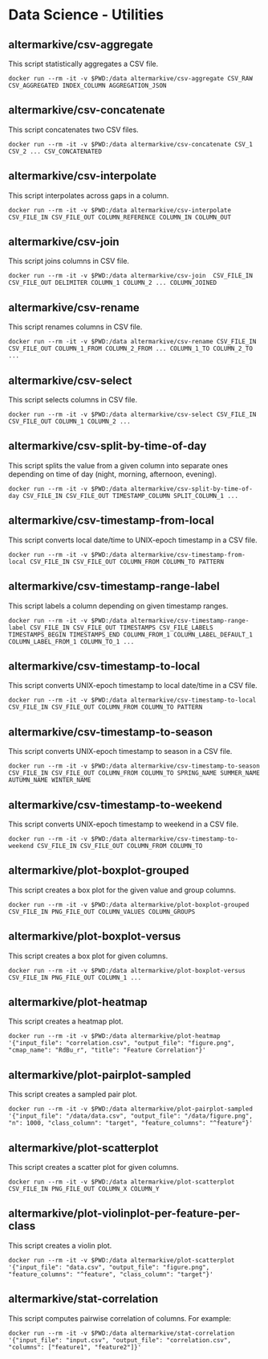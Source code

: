 # Data Science - Utilities

## altermarkive/csv-aggregate

This script statistically aggregates a CSV file.

    docker run --rm -it -v $PWD:/data altermarkive/csv-aggregate CSV_RAW CSV_AGGREGATED INDEX_COLUMN AGGREGATION_JSON


## altermarkive/csv-concatenate

This script concatenates two CSV files.

    docker run --rm -it -v $PWD:/data altermarkive/csv-concatenate CSV_1 CSV_2 ... CSV_CONCATENATED


## altermarkive/csv-interpolate

This script interpolates across gaps in a column.

    docker run --rm -it -v $PWD:/data altermarkive/csv-interpolate CSV_FILE_IN CSV_FILE_OUT COLUMN_REFERENCE COLUMN_IN COLUMN_OUT


## altermarkive/csv-join

This script joins columns in CSV file.

    docker run --rm -it -v $PWD:/data altermarkive/csv-join  CSV_FILE_IN CSV_FILE_OUT DELIMITER COLUMN_1 COLUMN_2 ... COLUMN_JOINED


## altermarkive/csv-rename

This script renames columns in CSV file.

    docker run --rm -it -v $PWD:/data altermarkive/csv-rename CSV_FILE_IN CSV_FILE_OUT COLUMN_1_FROM COLUMN_2_FROM ... COLUMN_1_TO COLUMN_2_TO ...


## altermarkive/csv-select

This script selects columns in CSV file.

    docker run --rm -it -v $PWD:/data altermarkive/csv-select CSV_FILE_IN CSV_FILE_OUT COLUMN_1 COLUMN_2 ...


## altermarkive/csv-split-by-time-of-day

This script splits the value from a given column into separate ones depending on time of day (night, morning, afternoon, evening).

    docker run --rm -it -v $PWD:/data altermarkive/csv-split-by-time-of-day CSV_FILE_IN CSV_FILE_OUT TIMESTAMP_COLUMN SPLIT_COLUMN_1 ...


## altermarkive/csv-timestamp-from-local

This script converts local date/time to UNIX-epoch timestamp in a CSV file.

    docker run --rm -it -v $PWD:/data altermarkive/csv-timestamp-from-local CSV_FILE_IN CSV_FILE_OUT COLUMN_FROM COLUMN_TO PATTERN


## altermarkive/csv-timestamp-range-label

This script labels a column depending on given timestamp ranges.

    docker run --rm -it -v $PWD:/data altermarkive/csv-timestamp-range-label CSV_FILE_IN CSV_FILE_OUT TIMESTAMPS CSV_FILE_LABELS TIMESTAMPS_BEGIN TIMESTAMPS_END COLUMN_FROM_1 COLUMN_LABEL_DEFAULT_1 COLUMN_LABEL_FROM_1 COLUMN_TO_1 ...


## altermarkive/csv-timestamp-to-local

This script converts UNIX-epoch timestamp to local date/time in a CSV file.

    docker run --rm -it -v $PWD:/data altermarkive/csv-timestamp-to-local CSV_FILE_IN CSV_FILE_OUT COLUMN_FROM COLUMN_TO PATTERN


## altermarkive/csv-timestamp-to-season

This script converts UNIX-epoch timestamp to season in a CSV file.

    docker run --rm -it -v $PWD:/data altermarkive/csv-timestamp-to-season CSV_FILE_IN CSV_FILE_OUT COLUMN_FROM COLUMN_TO SPRING_NAME SUMMER_NAME AUTUMN_NAME WINTER_NAME


## altermarkive/csv-timestamp-to-weekend

This script converts UNIX-epoch timestamp to weekend in a CSV file.

    docker run --rm -it -v $PWD:/data altermarkive/csv-timestamp-to-weekend CSV_FILE_IN CSV_FILE_OUT COLUMN_FROM COLUMN_TO


## altermarkive/plot-boxplot-grouped

This script creates a box plot for the given value and group columns.

    docker run --rm -it -v $PWD:/data altermarkive/plot-boxplot-grouped CSV_FILE_IN PNG_FILE_OUT COLUMN_VALUES COLUMN_GROUPS


## altermarkive/plot-boxplot-versus

This script creates a box plot for given columns.

    docker run --rm -it -v $PWD:/data altermarkive/plot-boxplot-versus CSV_FILE_IN PNG_FILE_OUT COLUMN_1 ...


## altermarkive/plot-heatmap

This script creates a heatmap plot.

    docker run --rm -it -v $PWD:/data altermarkive/plot-heatmap '{"input_file": "correlation.csv", "output_file": "figure.png", "cmap_name": "RdBu_r", "title": "Feature Correlation"}'


## altermarkive/plot-pairplot-sampled

This script creates a sampled pair plot.

    docker run --rm -it -v $PWD:/data altermarkive/plot-pairplot-sampled '{"input_file": "/data/data.csv", "output_file": "/data/figure.png", "n": 1000, "class_column": "target", "feature_columns": "^feature"}'


## altermarkive/plot-scatterplot

This script creates a scatter plot for given columns.

    docker run --rm -it -v $PWD:/data altermarkive/plot-scatterplot CSV_FILE_IN PNG_FILE_OUT COLUMN_X COLUMN_Y


## altermarkive/plot-violinplot-per-feature-per-class

This script creates a violin plot.

    docker run --rm -it -v $PWD:/data altermarkive/plot-scatterplot '{"input_file": "data.csv", "output_file": "figure.png", "feature_columns": "^feature", "class_column": "target"}'

## altermarkive/stat-correlation

This script computes pairwise correlation of columns. For example:

    docker run --rm -it -v $PWD:/data altermarkive/stat-correlation '{"input_file": "input.csv", "output_file": "correlation.csv", "columns": ["feature1", "feature2"]}'